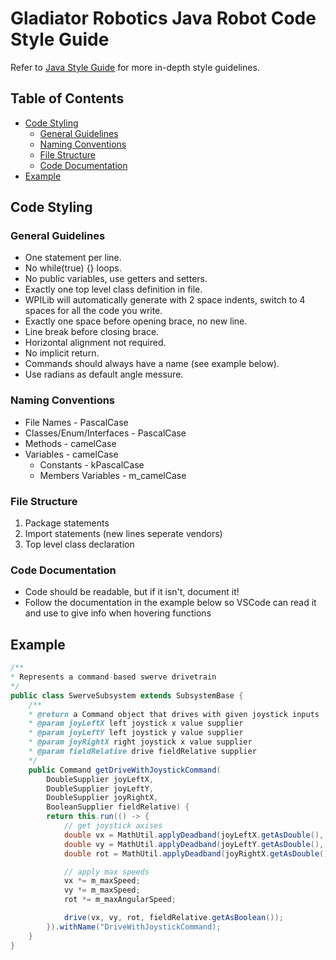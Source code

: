 # Gladiator Robotics Java Robot Code Style Guide
Refer to [Java Style Guide](https://google.github.io/styleguide/javaguide.html) for more in-depth style guidelines.
## Table of Contents
- [Code Styling](#Code-Styling)
    - [General Guidelines](#General-Guidelines)
    - [Naming Conventions](#Naming-Conventions)
    - [File Structure](#File-Structure)
    - [Code Documentation](#Code-Documentation)
- [Example](#Example)

## Code Styling
### General Guidelines
- One statement per line.
- No while(true) {} loops.
- No public variables, use getters and setters.
- Exactly one top level class definition in file. 
- WPILib will automatically generate with 2 space indents, switch to 4 spaces for all the code you write.
- Exactly one space before opening brace, no new line.
- Line break before closing brace.
- Horizontal alignment not required.
- No implicit return.
- Commands should always have a name (see example below).
- Use radians as default angle messure.


### Naming Conventions
- File Names - PascalCase
- Classes/Enum/Interfaces - PascalCase
- Methods - camelCase
- Variables - camelCase
    - Constants - kPascalCase
    - Members Variables - m_camelCase

### File Structure
1. Package statements
2. Import statements (new lines seperate vendors)
3. Top level class declaration

### Code Documentation
- Code should be readable, but if it isn't, document it!
- Follow the documentation in the example below so VSCode can read it and use to give info when hovering functions

## Example
```java
/** 
* Represents a command-based swerve drivetrain
*/
public class SwerveSubsystem extends SubsystemBase {
    /**
    * @return a Command object that drives with given joystick inputs
    * @param joyLeftX left joystick x value supplier
    * @param joyLeftY left joystick y value supplier
    * @param joyRightX right joystick x value supplier
    * @param fieldRelative drive fieldRelative supplier
    */
    public Command getDriveWithJoystickCommand(
        DoubleSupplier joyLeftX,
        DoubleSupplier joyLeftY,
        DoubleSupplier joyRightX,
        BooleanSupplier fieldRelative) {
        return this.run(() -> {
            // get joystick axises
            double vx = MathUtil.applyDeadband(joyLeftX.getAsDouble(), Constants.DriveTeamConstants.kJoystickDeadzone);
            double vy = MathUtil.applyDeadband(joyLeftY.getAsDouble(), Constants.DriveTeamConstants.kJoystickDeadzone);
            double rot = MathUtil.applyDeadband(joyRightX.getAsDouble(), Constants.DriveTeamConstants.kJoystickDeadzone);

            // apply max speeds
            vx *= m_maxSpeed;
            vy *= m_maxSpeed;
            rot *= m_maxAngularSpeed;

            drive(vx, vy, rot, fieldRelative.getAsBoolean());
        }).withName("DriveWithJoystickCommand);
    }
}
```
